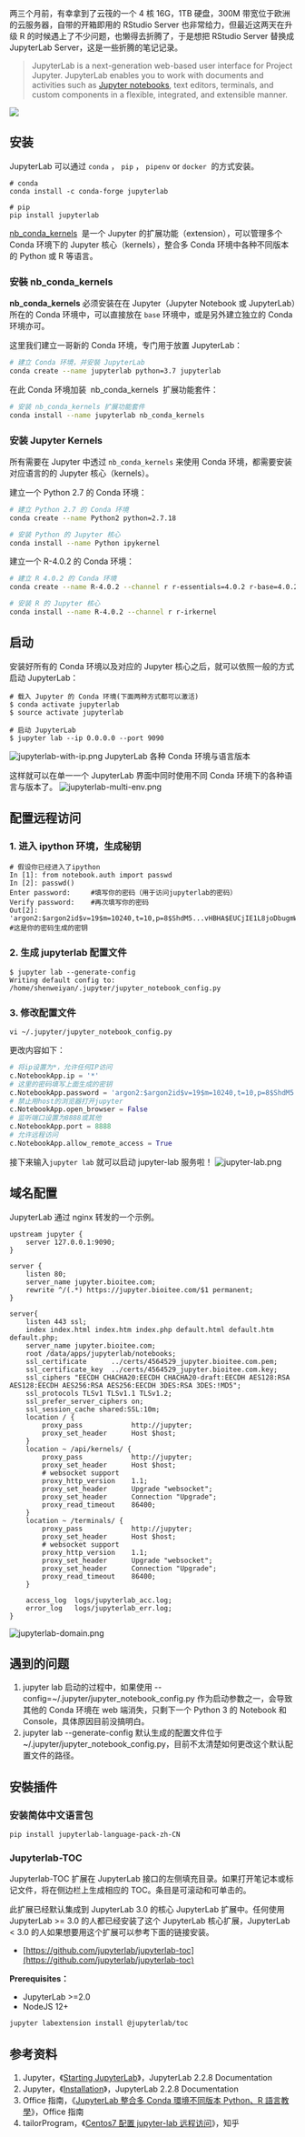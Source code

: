 两三个月前，有幸拿到了云筏的一个 4 核 16G，1TB 硬盘，300M 带宽位于欧洲的云服务器，自带的开箱即用的 RStudio Server 也非常给力，但最近这两天在升级 R 的时候遇上了不少问题，也懒得去折腾了，于是想把 RStudio Server 替换成 JupyterLab Server，这是一些折腾的笔记记录。

> JupyterLab is a next-generation web-based user interface for Project Jupyter. JupyterLab enables you to work with documents and activities such as [Jupyter notebooks](https://jupyterlab.readthedocs.io/en/stable/user/notebook.html#notebook), text editors, terminals, and custom components in a flexible, integrated, and extensible manner.

![](https://cdn.nlark.com/yuque/0/2020/png/126032/1601284942891-048bda9c-17b1-40ac-9aea-076259099927.png#height=720&id=GmeS5&originHeight=720&originWidth=1280&originalType=binary&ratio=1&rotation=0&showTitle=false&size=0&status=done&style=none&title=&width=1280)

## 安装

JupyterLab 可以通过 `conda` ， `pip` ， `pipenv` or `docker`  的方式安装。

```shell
# conda
conda install -c conda-forge jupyterlab

# pip
pip install jupyterlab
```

[nb_conda_kernels](https://github.com/Anaconda-Platform/nb_conda_kernels)  是一个 Jupyter 的扩展功能（extension），可以管理多个 Conda 环境下的 Jupyter 核心（kernels），整合多 Conda 环境中各种不同版本的 Python 或 R 等语言。

### 安裝 nb_conda_kernels

**nb_conda_kernels** 必须安装在在 Jupyter（Jupyter Notebook 或 JupyterLab）所在的 Conda 环境中，可以直接放在 `base` 环境中，或是另外建立独立的 Conda 环境亦可。

这里我们建立一哥新的 Conda 环境，专门用于放置 JupyterLab：

```bash
# 建立 Conda 环境，并安裝 JupyterLab
conda create --name jupyterlab python=3.7 jupyterlab
```

在此 Conda 环境加装  nb_conda_kernels  扩展功能套件：

```bash
# 安装 nb_conda_kernels 扩展功能套件
conda install --name jupyterlab nb_conda_kernels
```

### 安装 Jupyter Kernels

所有需要在 Jupyter 中透过 `nb_conda_kernels` 来使用 Conda 环境，都需要安装对应语言的的 Jupyter 核心（kernels）。

建立一个 Python 2.7 的 Conda 环境：

```bash
# 建立 Python 2.7 的 Conda 环境
conda create --name Python2 python=2.7.18

# 安装 Python 的 Jupyter 核心
conda install --name Python ipykernel
```

建立一个 R-4.0.2 的 Conda 环境：

```bash
# 建立 R 4.0.2 的 Conda 环境
conda create --name R-4.0.2 --channel r r-essentials=4.0.2 r-base=4.0.2

# 安装 R 的 Jupyter 核心
conda install --name R-4.0.2 --channel r r-irkernel
```

## 启动

安装好所有的 Conda 环境以及对应的 Jupyter 核心之后，就可以依照一般的方式启动 JupyterLab：

```shell
# 载入 Jupyter 的 Conda 环境(下面两种方式都可以激活)
$ conda activate jupyterlab
$ source activate jupyterlab

# 启动 JupyterLab
$ jupyter lab --ip 0.0.0.0 --port 9090
```

![jupyterlab-with-ip.png](https://cdn.nlark.com/yuque/0/2020/png/126032/1601340445668-7d343e49-7660-4913-8ed2-e14b3e3c5e76.png#height=728&id=bdP5z&originHeight=728&originWidth=1022&originalType=binary&ratio=1&rotation=0&showTitle=false&size=76753&status=done&style=none&title=&width=1022)
JupyterLab 各种 Conda 环境与语言版本

这样就可以在单一一个 JupyterLab 界面中同时使用不同 Conda 环境下的各种语言与版本了。
![jupyterlab-multi-env.png](https://cdn.nlark.com/yuque/0/2020/png/126032/1601341031259-21d3570a-b829-4928-835a-e4d4c0ef4883.png#height=728&id=NLzSq&originHeight=728&originWidth=1022&originalType=binary&ratio=1&rotation=0&showTitle=false&size=88539&status=done&style=none&title=&width=1022)

## 配置远程访问

### 1. 进入 ipython 环境，生成秘钥

```shell
# 假设你已经进入了ipython
In [1]: from notebook.auth import passwd
In [2]: passwd()
Enter password:		#填写你的密码（用于访问jupyterlab的密码）
Verify password:	#再次填写你的密码
Out[2]: 'argon2:$argon2id$v=19$m=10240,t=10,p=8$ShdM5...vHBHA$EUCjIE1L8joDbugmWIDqLw'
#这是你的密码生成的密钥
```

### 2. 生成 jupyterlab 配置文件

```shell
$ jupyter lab --generate-config
Writing default config to: /home/shenweiyan/.jupyter/jupyter_notebook_config.py
```

### 3. 修改配置文件

```
vi ~/.jupyter/jupyter_notebook_config.py
```

更改内容如下：

```python
# 将ip设置为*，允许任何IP访问
c.NotebookApp.ip = '*'
# 这里的密码填写上面生成的密钥
c.NotebookApp.password = 'argon2:$argon2id$v=19$m=10240,t=10,p=8$ShdM5...vHBHA$EUCjIE1L8joDbugmWIDqLw'
# 禁止用host的浏览器打开jupyter
c.NotebookApp.open_browser = False
# 监听端口设置为8888或其他
c.NotebookApp.port = 8888
# 允许远程访问
c.NotebookApp.allow_remote_access = True
```

接下来输入`jupyter lab` 就可以启动 jupyter-lab 服务啦！
![jupyter-lab.png](https://cdn.nlark.com/yuque/0/2020/png/126032/1601281350783-722ced01-100f-4ca8-9a3f-65cdee2ddd83.png#height=425&id=IB1Tq&originHeight=425&originWidth=1045&originalType=binary&ratio=1&rotation=0&showTitle=false&size=51663&status=done&style=none&title=&width=1045)

## 域名配置

JupyterLab 通过 nginx 转发的一个示例。

```basic
upstream jupyter {
    server 127.0.0.1:9090;
}

server {
    listen 80;
    server_name jupyter.bioitee.com;
    rewrite ^/(.*) https://jupyter.bioitee.com/$1 permanent;
}

server{
    listen 443 ssl;
    index index.html index.htm index.php default.html default.htm default.php;
    server_name jupyter.bioitee.com;
    root /data/apps/jupyterlab/notebooks;
    ssl_certificate      ../certs/4564529_jupyter.bioitee.com.pem;
    ssl_certificate_key  ../certs/4564529_jupyter.bioitee.com.key;
    ssl_ciphers "EECDH CHACHA20:EECDH CHACHA20-draft:EECDH AES128:RSA AES128:EECDH AES256:RSA AES256:EECDH 3DES:RSA 3DES:!MD5";
    ssl_protocols TLSv1 TLSv1.1 TLSv1.2;
    ssl_prefer_server_ciphers on;
    ssl_session_cache shared:SSL:10m;
    location / {
        proxy_pass            http://jupyter;
        proxy_set_header      Host $host;
    }
    location ~ /api/kernels/ {
        proxy_pass            http://jupyter;
        proxy_set_header      Host $host;
        # websocket support
        proxy_http_version    1.1;
        proxy_set_header      Upgrade "websocket";
        proxy_set_header      Connection "Upgrade";
        proxy_read_timeout    86400;
    }
    location ~ /terminals/ {
        proxy_pass            http://jupyter;
        proxy_set_header      Host $host;
        # websocket support
        proxy_http_version    1.1;
        proxy_set_header      Upgrade "websocket";
        proxy_set_header      Connection "Upgrade";
        proxy_read_timeout    86400;
    }

    access_log  logs/jupyterlab_acc.log;
    error_log   logs/jupyterlab_err.log;
}
```

![jupyterlab-domain.png](https://cdn.nlark.com/yuque/0/2020/png/126032/1601341186266-983343fe-3b67-4ce7-a0aa-1e83358a735b.png#height=728&id=IQDur&originHeight=728&originWidth=1022&originalType=binary&ratio=1&rotation=0&showTitle=false&size=69590&status=done&style=none&title=&width=1022)

## 遇到的问题

1. jupyter lab 启动的过程中，如果使用 --config=~/.jupyter/jupyter_notebook_config.py 作为启动参数之一，会导致其他的 Conda 环境在 web 端消失，只剩下一个 Python 3 的 Notebook 和 Console，具体原因目前没搞明白。
2. jupyter lab --generate-config 默认生成的配置文件位于 ~/.jupyter/jupyter_notebook_config.py，目前不太清楚如何更改这个默认配置文件的路径。

## 安裝插件

### 安装简体中文语言包

```bash
pip install jupyterlab-language-pack-zh-CN
```

### Jupyterlab-TOC

Jupyterlab-TOC 扩展在 JupyterLab 接口的左侧填充目录。如果打开笔记本或标记文件，将在侧边栏上生成相应的 TOC。条目是可滚动和可单击的。

此扩展已经默认集成到 JupyterLab 3.0 的核心 JupyterLab 扩展中。任何使用 JupyterLab >= 3.0 的人都已经安装了这个 JupyterLab 核心扩展，JupyterLab < 3.0 的人如果想要用这个扩展可以参考下面的链接安装。

- [https://github.com/jupyterlab/jupyterlab-toc](https://github.com/jupyterlab/jupyterlab-toc)

**Prerequisites：**

- JupyterLab >=2.0
- NodeJS 12+

```bash
jupyter labextension install @jupyterlab/toc
```

## 参考资料

1. Jupyter，《[Starting JupyterLab](https://jupyterlab.readthedocs.io/en/stable/getting_started/starting.html)》，JupyterLab 2.2.8 Documentation
2. Jupyter，《[Installation](https://jupyterlab.readthedocs.io/en/stable/getting_started/installation.html)》，JupyterLab 2.2.8 Documentation
3. Office 指南，《[JupyterLab 整合多 Conda 環境不同版本 Python、R 語言教學](https://officeguide.cc/jupyterlab-multiple-conda-python-r-environments-tutorial/)》，Office 指南
4. tailorProgram，《[Centos7 配置 jupyter-lab 远程访问](https://zhuanlan.zhihu.com/p/93035770)》，知乎
